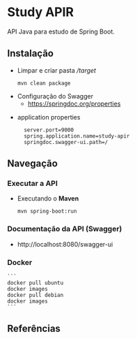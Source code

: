 # Study APIR

API Java para estudo de Spring Boot.


## Instalação
- Limpar e criar pasta */target*
    ```
    mvn clean package
    ```

* Configuração do Swagger
    - https://springdoc.org/properties
  
- application properties
  ```
    server.port=9000
    spring.application.name=study-apir
    springdoc.swagger-ui.path=/
  ```
## Navegação
### Executar a API

- Executando o  **Maven**
    ```
    mvn spring-boot:run
    ```

### Documentação da API (Swagger)
- http://localhost:8080/swagger-ui

### Docker
    ```
    docker pull ubuntu
    docker images
    docker pull debian
    docker images
    ```

## Referências
